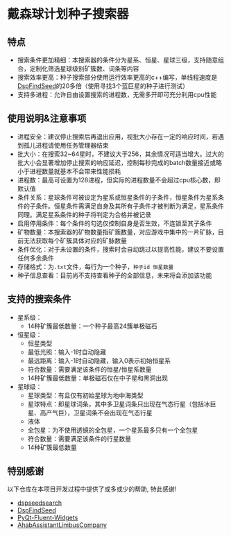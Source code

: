 # 戴森球计划种子搜索器

## 特点

- 搜索条件更加精细：本搜索器的条件分为星系、恒星、星球三级，支持随意组合，定制化筛选星球级别矿簇数、词条等内容
- 搜索效率更高：种子搜索部分使用运行效率更高的c++编写，单线程速度是[DspFindSeed](https://github.com/Xinyuell/DspFindSeed)的20多倍（使用寻找3个蓝巨星的种子进行测试）
- 支持多进程：允许自由设置搜索的进程数，无需多开即可充分利用cpu性能

## 使用说明&注意事项

- 进程安全：建议停止搜索后再退出应用，视批大小存在一定的响应时间，若遇到孤儿进程请使用任务管理器结束
- 批大小：在搜索32~64星时，不建议大于256，其余情况可适当增大。过大的批大小会显著增加停止搜索的响应延迟，控制每秒完成的batch数量接近或略小于进程数量就基本不会带来性能损耗
- 进程数：最高可设置为128进程，但实际的进程数量不会超过cpu核心数，即默认值
- 条件关系：星球条件可被设定为星系或恒星条件的子条件，恒星条件为星系条件的子条件。恒星条件需满足自身及其所有子条件才被判断为满足，星系条件同理。满足星系条件的种子将判定为合格并被记录
- 启用停用条件：每个条件的勾选仅控制自身是否生效，不连锁至其子条件
- 矿物数量：本搜索器的矿物数量指矿簇数量，对应游戏中集中的一片矿脉，目前无法获取每个矿簇具体对应的矿脉数量
- 条件优化：对于未设置的条件，搜索时会自动跳过以提高性能，建议不要设置任何多余条件
- 存储格式：为`.txt`文件，每行为一个种子，`种子id 恒星数量`
- 种子信息查看：目前尚不支持查看种子的全部信息，未来将会添加该功能

## 支持的搜索条件

- 星系级：
  - 14种矿簇最低数量：一个种子最高24簇单极磁石
- 恒星级：
  - 恒星类型
  - 最低光照：输入-1时自动隐藏
  - 最远距离：输入-1时自动隐藏，输入0表示初始恒星系
  - 符合数量：需要满足该条件的恒星/恒星系数量
  - 14种矿簇最低数量：单极磁石仅在中子星和黑洞出现
- 星球级：
  - 星球类型：有且仅有初始星球为地中海类型
  - 星球特点：即星球词条，其中多卫星词条只出现在气态行星（包括冰巨星、高产气巨），卫星词条不会出现在气态行星
  - 液体
  - 全包星：为不使用透镜的全包星，一个星系最多只有一个全包星
  - 符合数量：需要满足该条件的行星数量
  - 14种矿簇最低数量

## 特别感谢

以下仓库在本项目开发过程中提供了或多或少的帮助, 特此感谢!

- [dspseedsearch](https://github.com/crazyyao0/dspseedsearch)
- [DspFindSeed](https://github.com/Xinyuell/DspFindSeed)
- [PyQt-Fluent-Widgets](https://github.com/zhiyiYo/PyQt-Fluent-Widgets)
- [AhabAssistantLimbusCompany](https://github.com/KIYI671/AhabAssistantLimbusCompany)
